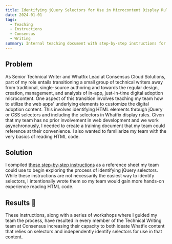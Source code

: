 ```yaml
---
title: Identifying jQuery Selectors for Use in Microcontent Display Rules
date: 2024-01-01
tags:
  - Teaching
  - Instructions
  - Consensus
  - Writing
summary: Internal teaching document with step-by-step instructions for identifying jQuery selectors and applying them to Whatfix display rules
---
```


## Problem
As Senior Technical Writer and Whatfix Lead at Consensus Cloud Solutions, part of my role entails transitioning a small group of technical writers away from traditional, single-source authoring and towards the regular design, creation, management, and analysis of in-app, just-in-time digital adoption microcontent. One aspect of this transition involves teaching my team how to utilize the web apps' underlying elements to customize the digital adoption content. This involves identifying HTML elements through jQuery or CSS selectors and including the selectors in Whatfix display rules. Given that my team has no prior involvement in web development and we work asynchronously, I needed to create a training document that my team could reference at their convenience. I also wanted to familiarize my team with the very basics of reading HTML code. 

## Solution
I compiled [these step-by-step instructions](https://docs.google.com/document/d/1FHIZ73Q7WXiBeULPJdtQnU52fh-oQejYHUzkf4KBCPM/edit?usp=sharing) as a reference sheet my team could use to begin exploring the process of identifying jQuery selectors. While these instructions are not necessarily the easiest way to identify selectors, I intentionally wrote them so my team would gain more hands-on experience reading HTML code. 

## Results 🤩
These instructions, along with a series of workshops where I guided my team the process, have resulted in every member of the Technical Writing team at Consensus increasing their capacity to both ideate Whatfix content that relies on selectors and independently identify selectors for use in that content.

<!--more-->
